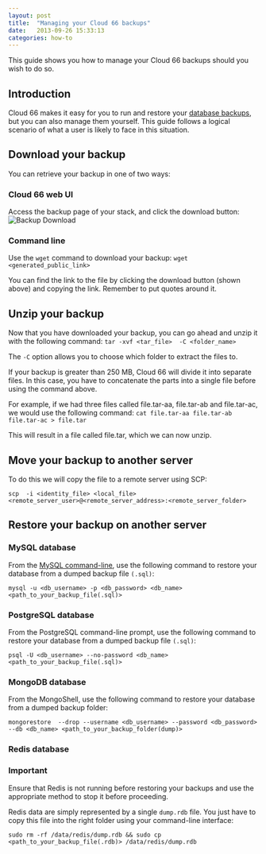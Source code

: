 ```yaml
---
layout: post
title:  "Managing your Cloud 66 backups"
date:   2013-09-26 15:33:13
categories: how-to
---
```


<p class="lead">This guide shows you how to manage your Cloud 66 backups should you wish to do so.</p>

## Introduction
Cloud 66 makes it easy for you to run and restore your [database backups](/add-ins/one-click-database-backup.html), but you can also manage them yourself.
This guide follows a logical scenario of what a user is likely to face in this situation.

## Download your backup
You can retrieve your backup in one of two ways:

### Cloud 66 web UI
Access the backup page of your stack, and click the download button:
![Backup Download](http://cdn.cloud66.com.s3.amazonaws.com/images/help/backup_download.png)


### Command line
Use the `wget` command to download your backup:
`wget <generated_public_link>`

You can find the link to the file by clicking the download button (shown above) and copying the link. Remember to put quotes around it.

## Unzip your backup
Now that you have downloaded your backup, you can go ahead and unzip it with the following command:
`tar -xvf <tar_file>  -C <folder_name>`

The `-C` option allows you to choose which folder to extract the files to.

If your backup is greater than 250 MB, Cloud 66 will divide it into separate files. In this case, you have to
concatenate the parts into a single file before using the command above.

For example, if we had three files called
file.tar-aa, file.tar-ab and file.tar-ac, we would use the following command: `cat file.tar-aa file.tar-ab file.tar-ac > file.tar`

This will result in a file called file.tar, which we can now unzip.

## Move your backup to another server
To do this we will copy the file to a remote server using SCP:

`scp  -i <identity_file> <local_file> <remote_server_user>@<remote_server_address>:<remote_server_folder>`

## Restore your backup on another server

### MySQL database

From the [MySQL command-line](http://dev.mysql.com/doc/refman/5.5/en/mysql.html), use the following command to restore your database from a dumped backup file `(.sql)`:

`mysql -u <db_username> -p <db_password> <db_name> <path_to_your_backup_file(.sql)>`


### PostgreSQL database

From the PostgreSQL command-line prompt, use the following command to restore your database from a dumped backup file `(.sql)`:

`psql -U <db_username> --no-password <db_name> <path_to_your_backup_file(.sql)>`


### MongoDB database

From the MongoShell, use the following command to restore your database from a dumped backup folder:

`mongorestore  --drop --username <db_username> --password <db_password> --db <db_name> <path_to_your_backup_folder(dump)>`

### Redis database

<div class="notice">
    <h3>Important</h3>
		<p>Ensure that Redis is not running before restoring your backups and use the appropriate method to stop it before proceeding.</p>
</div>

Redis data are simply represented by a single `dump.rdb` file. You just have to copy this file into the right folder using your command-line interface:

`sudo rm -rf /data/redis/dump.rdb && sudo cp <path_to_your_backup_file(.rdb)> /data/redis/dump.rdb`